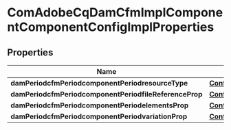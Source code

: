 
# ComAdobeCqDamCfmImplComponentComponentConfigImplProperties

## Properties
Name | Type | Description | Notes
------------ | ------------- | ------------- | -------------
**damPeriodcfmPeriodcomponentPeriodresourceType** | [**ConfigNodePropertyString**](ConfigNodePropertyString.md) |  |  [optional]
**damPeriodcfmPeriodcomponentPeriodfileReferenceProp** | [**ConfigNodePropertyString**](ConfigNodePropertyString.md) |  |  [optional]
**damPeriodcfmPeriodcomponentPeriodelementsProp** | [**ConfigNodePropertyString**](ConfigNodePropertyString.md) |  |  [optional]
**damPeriodcfmPeriodcomponentPeriodvariationProp** | [**ConfigNodePropertyString**](ConfigNodePropertyString.md) |  |  [optional]



